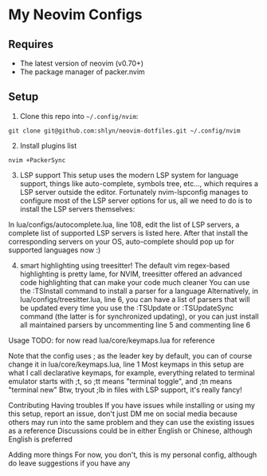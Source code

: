 # My Neovim Configs

## Requires
- The latest version of neovim (v0.70+)
- The package manager of packer.nvim

## Setup

1. Clone this repo into `~/.config/nvim`:
```shell
git clone git@github.com:shlyn/neovim-dotfiles.git ~/.config/nvim
```

2. Install plugins list
```shell
nvim +PackerSync
```

3. LSP support
This setup uses the modern LSP system for language support, 
things like auto-complete, symbols tree, etc..., 
which requires a LSP server outside the editor. Fortunately nvim-lspconfig manages to configure most of the LSP server options for us, all we need to do is to install the LSP servers themselves:

In lua/configs/autocomplete.lua, line 108, edit the list of LSP servers, a complete list of supported LSP servers is listed here. After that install the corresponding servers on your OS, auto-complete should pop up for supported languages now :)

4. smart highlighting using treesitter!
The default vim regex-based highlighting is pretty lame, for NVIM, treesitter offered an advanced code highlighting that can make your code much cleaner
You can use the :TSInstall <lang> command to install a parser for a language
Alternatively, in lua/configs/treesitter.lua, line 6, you can have a list of parsers that will be updated every time you use the :TSUpdate or :TSUpdateSync command (the latter is for synchronized updating), or you can just install all maintained parsers by uncommenting line 5 and commenting line 6

Usage
TODO: for now read lua/core/keymaps.lua for reference

Note that the config uses ; as the leader key by default, you can of course change it in lua/core/keymaps.lua, line 1
Most keymaps in this setup are what I call declarative keymaps, for example, everything related to terminal emulator starts with ;t, so ;tt means "terminal toggle", and ;tn means "terminal new"
Btw, tryout ;lb in files with LSP support, it's really fancy!

Contributing
Having troubles
If you have issues while installing or using my this setup, report an issue,
don't just DM me on social media because others may run into the same problem and they can use the existing issues as a reference
Discussions could be in either English or Chinese, although English is preferred

Adding more things
For now, you don't, this is my personal config, although do leave suggestions if you have any

